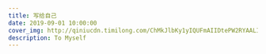 ```yaml
---
title: 写给自己
date: 2019-09-01 10:00:00
cover_img: http://qiniucdn.timilong.com/ChMkJlbKy1yIQUFmAIIDtePW2RYAALIpwHrt4MAggPN948.jpg
description: To Myself
---
```




